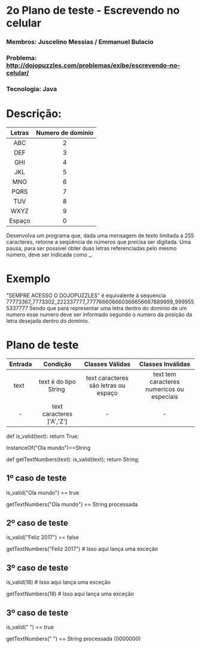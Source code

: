 # 2o Plano de teste - Escrevendo no celular
### Membros: Juscelino Messias / Emmanuel Bulacio
### Problema: http://dojopuzzles.com/problemas/exibe/escrevendo-no-celular/
### Tecnologia: Java

# Descrição:
Letras | Numero de dominio
:-----: | :------:
ABC    |  2 
DEF    |  3 
GHI    |  4 
JKL    |  5 
MNO    |  6 
PQRS    |  7 
TUV    |  8 
WXYZ   |  9 
Espaço | 0 

Desenvolva um programa que, dada uma mensagem de texto limitada a 255 caracteres, retorne a seqüência de números que precisa ser digitada. Uma pausa, para ser possível obter duas letras referenciadas pelo mesmo número, deve ser indicada como _.

# Exemplo
"SEMPRE ACESSO O DOJOPUZZLES" é equivalente á sequencia 77773367_7773302_222337777_777766606660366656667889999_9999555337777
Sendo que para representar uma letra dentro do dominio de um numero esse numero deve ser informado segundo o numero da posição da letra desejada dentro do dominio.


# Plano de teste

Entrada | Condição | Classes Válidas | Classes Inválidas
:-----: | :------: | :-------------: | :---------------:
  text  | text é do tipo String  | text caracteres são letras ou espaço | text tem caracteres numericos ou especiais
  -    |    text caracteres ]'A','Z']   |        -       |         -
  
def is_valid(text):
  return True;
  
 InstanceOf("Ola mundo")==String
 
 def getTextNumbers(text):
    is_valid(text);
    return String;

## 1º caso de teste

is_valid("Ola mundo") == true

getTextNumbers("Ola mundo") == String processada

## 2º caso de teste
is_valid("Feliz 2017") == false

getTextNumbers("Feliz 2017")  # Isso aqui lança uma exceção

## 3º caso de teste
 is_valid(18)  # Isso aqui lança uma exceção
 
 getTextNumbers(18)  # Isso aqui lança uma exceção

## 3º caso de teste
is_valid("       ") == true

getTextNumbers("       ") == String processada (0000000)

